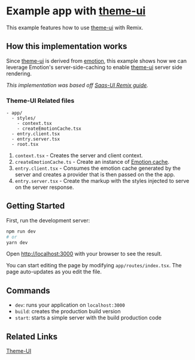 # Example app with [theme-ui](https://theme-ui.com/)

This example features how to use [theme-ui](https://theme-ui.com/) with Remix.

## How this implementation works

Since [theme-ui](https://theme-ui.com/) is derived from [emotion](https://emotion.sh/), this example shows how we can leverage Emotion's server-side-caching to enable [theme-ui](https://theme-ui.com/) server side rendering.

_This implementation was based off [Saas-UI Remix guide](https://www.saas-ui.dev/docs/core/installation/remix-guide)._

### Theme-UI Related files

```
- app/
  - styles/
    - context.tsx
    - createEmotionCache.tsx
  - entry.client.tsx
  - entry.server.tsx
  - root.tsx
```

1. `context.tsx` - Creates the server and client context.
2. `createEmotionCache.ts` - Create an instance of [Emotion cache](https://emotion.sh/docs/@emotion/cache).
3. `entry.client.tsx` - Consumes the emotion cache generated by the server and creates a provider that is then passed on the the app.
4. `entry.server.tsx` - Create the markup with the styles injected to serve on the server response.

## Getting Started

First, run the development server:

```bash
npm run dev
# or
yarn dev
```

Open [http://localhost:3000](http://localhost:3000) with your browser to see the result.

You can start editing the page by modifying `app/routes/index.tsx`. The page auto-updates as you edit the file.

## Commands

- `dev`: runs your application on `localhost:3000`
- `build`: creates the production build version
- `start`: starts a simple server with the build production code

## Related Links

[Theme-UI](https://theme-ui.com/)

